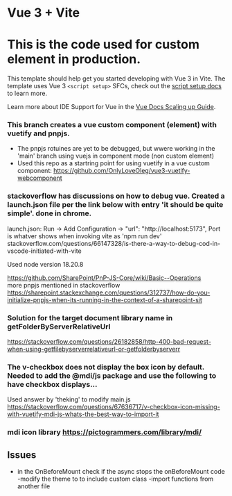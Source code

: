 # Vue 3 + Vite

# This is  the code used for custom element in production.

This template should help get you started developing with Vue 3 in Vite. The template uses Vue 3 `<script setup>` SFCs, check out the [script setup docs](https://v3.vuejs.org/api/sfc-script-setup.html#sfc-script-setup) to learn more.

Learn more about IDE Support for Vue in the [Vue Docs Scaling up Guide](https://vuejs.org/guide/scaling-up/tooling.html#ide-support).

### This branch creates a vue custom component (element) with vuetify and pnpjs.
- The pnpjs rotuines are yet to be debugged, but wwere working in the 'main' branch using vuejs in component mode (non custom element)
- Used this repo as a startring point for using vuetify in a vue custom component: https://github.com/OnlyLoveOleg/vue3-vuetify-webcomponent


### stackoverflow has discussions on how to debug vue. Created a launch.json file per the link below with entry 'it should be quite simple'. done in chrome.
launch.json: Run -> Add Configuration ->  "url": "http://localhost:5173",   Port is whatver shows when invoking vite as 'npm run dev'
stackoverflow.com/questions/66147328/is-there-a-way-to-debug-cod-in-vscode-initiated-with-vite

Used node version 18.20.8

https://github.com/SharePoint/PnP-JS-Core/wiki/Basic--Operations   
more pnpjs mentioned in stackoverflow https://sharepoint.stackexchange.com/questions/312737/how-do-you-initialize-pnpjs-when-its-running-in-the-context-of-a-sharepoint-sit

### Solution for the target document library name in getFolderByServerRelativeUrl
https://stackoverflow.com/questions/26182858/http-400-bad-request-when-using-getfilebyserverrelativeurl-or-getfolderbyserverr

### The v-checkbox does not display the box icon by default. Needed to add the @mdi/js package and use the following to have checkbox displays...
Used answer by 'theking' to modify main.js
https://stackoverflow.com/questions/67636717/v-checkbox-icon-missing-with-vuetify-mdi-js-whats-the-best-way-to-import-it

### mdi icon library https://pictogrammers.com/library/mdi/

## Issues
- in the OnBeforeMount check if the async stops the onBeforeMount code
-modify the theme to to include custom class 
-import functions from another file


